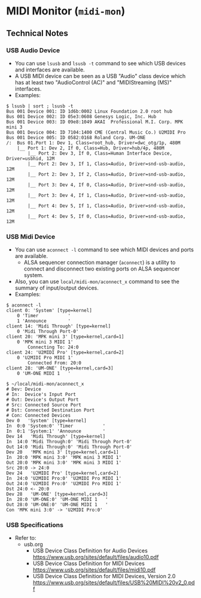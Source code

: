 # MIDI Monitor (`midi-mon`)

## Technical Notes

### USB Audio Device

- You can use `lsusb` and `lsusb -t` command to see which USB devices and interfaces are available.
- A USB MIDI device can be seen as a USB "Audio" class device which has at least two "AudioControl (AC)" and "MIDIStreaming (MS)" interfaces.
- Examples:

```shell
$ lsusb | sort ; lsusb -t
Bus 001 Device 001: ID 1d6b:0002 Linux Foundation 2.0 root hub
Bus 001 Device 002: ID 05e3:0608 Genesys Logic, Inc. Hub
Bus 001 Device 003: ID 09e8:1049 AKAI  Professional M.I. Corp. MPK mini 3
Bus 001 Device 004: ID 7104:1400 CME (Central Music Co.) U2MIDI Pro
Bus 001 Device 005: ID 0582:0168 Roland Corp. UM-ONE
/:  Bus 01.Port 1: Dev 1, Class=root_hub, Driver=dwc_otg/1p, 480M
    |__ Port 1: Dev 2, If 0, Class=Hub, Driver=hub/4p, 480M
        |__ Port 2: Dev 3, If 0, Class=Human Interface Device, Driver=usbhid, 12M
        |__ Port 2: Dev 3, If 1, Class=Audio, Driver=snd-usb-audio, 12M
        |__ Port 2: Dev 3, If 2, Class=Audio, Driver=snd-usb-audio, 12M
        |__ Port 3: Dev 4, If 0, Class=Audio, Driver=snd-usb-audio, 12M
        |__ Port 3: Dev 4, If 1, Class=Audio, Driver=snd-usb-audio, 12M
        |__ Port 4: Dev 5, If 1, Class=Audio, Driver=snd-usb-audio, 12M
        |__ Port 4: Dev 5, If 0, Class=Audio, Driver=snd-usb-audio, 12M
```

### USB Midi Device

- You can use `aconnect -l` command to see which MIDI devices and ports are available.
  - ALSA sequencer connection manager (`aconnect`) is a utility to connect and disconnect two existing ports on ALSA sequencer system.
- Also, you can use `local/midi-mon/aconnect_x` command to see the summary of input/output devices.
- Examples:

```shell
$ aconnect -l
client 0: 'System' [type=kernel]
    0 'Timer           '
    1 'Announce        '
client 14: 'Midi Through' [type=kernel]
    0 'Midi Through Port-0'
client 20: 'MPK mini 3' [type=kernel,card=1]
    0 'MPK mini 3 MIDI 1'
        Connecting To: 24:0
client 24: 'U2MIDI Pro' [type=kernel,card=2]
    0 'U2MIDI Pro MIDI 1'
        Connected From: 20:0
client 28: 'UM-ONE' [type=kernel,card=3]
    0 'UM-ONE MIDI 1   '
```

```shell
$ ~/local/midi-mon/aconnect_x
# Dev: Device
# In:  Device's Input Port
# Out: Device's Output Port
# Src: Connected Source Port
# Dst: Connected Destination Port
# Con: Connected Devices
Dev 0   'System' [type=kernel]
In  0:0 'System:0' 'Timer           '
In  0:1 'System:1' 'Announce        '
Dev 14   'Midi Through' [type=kernel]
In  14:0 'Midi Through:0' 'Midi Through Port-0'
Out 14:0 'Midi Through:0' 'Midi Through Port-0'
Dev 20   'MPK mini 3' [type=kernel,card=1]
In  20:0 'MPK mini 3:0' 'MPK mini 3 MIDI 1'
Out 20:0 'MPK mini 3:0' 'MPK mini 3 MIDI 1'
Src 20:0 -> 24:0
Dev 24   'U2MIDI Pro' [type=kernel,card=2]
In  24:0 'U2MIDI Pro:0' 'U2MIDI Pro MIDI 1'
Out 24:0 'U2MIDI Pro:0' 'U2MIDI Pro MIDI 1'
Dst 24:0 <- 20:0
Dev 28   'UM-ONE' [type=kernel,card=3]
In  28:0 'UM-ONE:0' 'UM-ONE MIDI 1   '
Out 28:0 'UM-ONE:0' 'UM-ONE MIDI 1   '
Con 'MPK mini 3:0' -> 'U2MIDI Pro:0'
```

### USB Specifications

- Refer to:
  - usb.org
    - USB Device Class Definition for Audio Devices
      <https://www.usb.org/sites/default/files/audio10.pdf>
    - USB Device Class Definition for MIDI Devices
      <https://www.usb.org/sites/default/files/midi10.pdf>
    - USB Device Class Definition for MIDI Devices, Version 2.0
      <https://www.usb.org/sites/default/files/USB%20MIDI%20v2_0.pdf>
